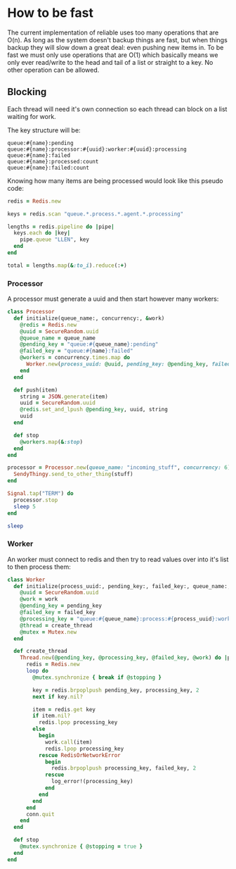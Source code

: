 # How to be fast

The current implementation of reliable uses too many operations that are O(n). As long as the system doesn't backup things are fast, but when things backup they will slow down a great deal: even pushing new items in. To be fast we must only use operations that are O(1) which basically means we only ever read/write to the head and tail of a list or straight to a key. No other operation can be allowed.

## Blocking

Each thread will need it's own connection so each thread can block on a list waiting for work.

The key structure will be:

```
queue:#{name}:pending
queue:#{name}:processor:#{uuid}:worker:#{uuid}:processing
queue:#{name}:failed
queue:#{name}:processed:count
queue:#{name}:failed:count
```

Knowing how many items are being processed would look like this pseudo code:

```ruby
redis = Redis.new

keys = redis.scan "queue.*.process.*.agent.*.processing"

lengths = redis.pipeline do |pipe|
  keys.each do |key|
    pipe.queue "LLEN", key
  end
end

total = lengths.map(&:to_i).reduce(:+)
```

### Processor

A processor must generate a uuid and then start however many workers:

```ruby
class Processor
  def initialize(queue_name:, concurrency:, &work)
    @redis = Redis.new
    @uuid = SecureRandom.uuid
    @queue_name = queue_name
    @pending_key = "queue:#{queue_name}:pending"
    @failed_key = "queue:#{name}:failed"
    @workers = concurrency.times.map do
      Worker.new(process_uuid: @uuid, pending_key: @pending_key, failed_key: @failed_key, queue_name: @queue_name, &work)
    end
  end

  def push(item)
    string = JSON.generate(item)
    uuid = SecureRandom.uuid
    @redis.set_and_lpush @pending_key, uuid, string
    uuid
  end

  def stop
    @workers.map(&:stop)
  end
end

processor = Processor.new(queue_name: "incoming_stuff", concurrency: 6) do |stuff|
  SendyThingy.send_to_other_thing(stuff)
end

Signal.tap("TERM") do
  processor.stop
  sleep 5
end

sleep
```

### Worker

An worker must connect to redis and then try to read values over into it's list to then process them:

```ruby
class Worker
  def initialize(process_uuid:, pending_key:, failed_key:, queue_name:, &work)
    @uuid = SecureRandom.uuid
    @work = work
    @pending_key = pending_key
    @failed_key = failed_key
    @processing_key = "queue:#{queue_name}:process:#{process_uuid}:worker:#{@uuid}:processing"
    @thread = create_thread
    @mutex = Mutex.new
  end

  def create_thread
    Thread.new(@pending_key, @processing_key, @failed_key, @work) do |pending_key, processing_key, failed_key, work|
      redis = Redis.new
      loop do
        @mutex.synchronize { break if @stopping }

        key = redis.brpoplpush pending_key, processing_key, 2
        next if key.nil?

        item = redis.get key
        if item.nil?
          redis.lpop processing_key
        else
          begin
            work.call(item)
            redis.lpop processing_key
          rescue RedisOrNetworkError
            begin
              redis.brpoplpush processing_key, failed_key, 2
            rescue
              log_error!(processing_key)
            end
          end
        end
      end
      conn.quit
    end
  end

  def stop
    @mutex.synchronize { @stopping = true }
  end
end
```
